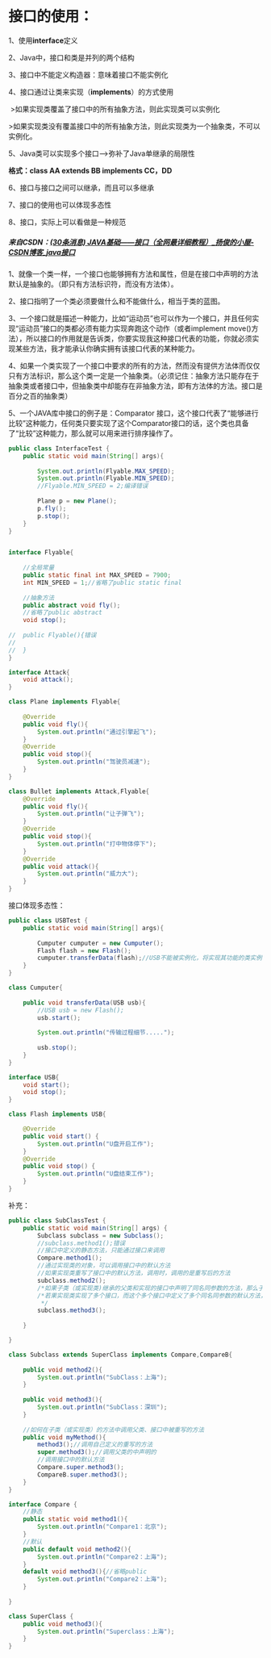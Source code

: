 # 接口的使用：

1、使用**interface**定义

2、Java中，接口和类是并列的两个结构

3、接口中不能定义构造器：意味着接口不能实例化

4、接口通过让类来实现（**implements**）的方式使用

​		>如果实现类覆盖了接口中的所有抽象方法，则此实现类可以实例化

​		>如果实现类没有覆盖接口中的所有抽象方法，则此实现类为一个抽象类，不可以实例化。

5、Java类可以实现多个接口-->弥补了Java单继承的局限性

**格式：class AA extends BB implements CC，DD**

6、接口与接口之间可以继承，而且可以多继承

7、接口的使用也可以体现多态性

8、接口，实际上可以看做是一种规范



##### 来自CSDN：[(30条消息) JAVA基础——接口（全网最详细教程）_扬俊的小屋-CSDN博客_java接口](https://blog.csdn.net/qq_19782019/article/details/80259836?ops_request_misc=%7B%22request%5Fid%22%3A%22164692494116780274137238%22%2C%22scm%22%3A%2220140713.130102334..%22%7D&request_id=164692494116780274137238&biz_id=0&utm_medium=distribute.pc_search_result.none-task-blog-2~all~top_positive~default-1-80259836.pc_search_quality_down&utm_term=接口&spm=1018.2226.3001.4187)

1、就像一个类一样，一个接口也能够拥有方法和属性，但是在接口中声明的方法默认是抽象的。（即只有方法标识符，而没有方法体）。

2、接口指明了一个类必须要做什么和不能做什么，相当于类的蓝图。

3、一个接口就是描述一种能力，比如“运动员”也可以作为一个接口，并且任何实现“运动员”接口的类都必须有能力实现奔跑这个动作（或者implement move()方法），所以接口的作用就是告诉类，你要实现我这种接口代表的功能，你就必须实现某些方法，我才能承认你确实拥有该接口代表的某种能力。

4、如果一个类实现了一个接口中要求的所有的方法，然而没有提供方法体而仅仅只有方法标识，那么这个类一定是一个抽象类。（必须记住：抽象方法只能存在于抽象类或者接口中，但抽象类中却能存在非抽象方法，即有方法体的方法。接口是百分之百的抽象类）

5、一个JAVA库中接口的例子是：Comparator 接口，这个接口代表了“能够进行比较”这种能力，任何类只要实现了这个Comparator接口的话，这个类也具备了“比较”这种能力，那么就可以用来进行排序操作了。

```java
public class InterfaceTest {
	public static void main(String[] args){
		
		System.out.println(Flyable.MAX_SPEED);
		System.out.println(Flyable.MIN_SPEED);
		//Flyable.MIN_SPEED = 2;编译错误
		
		Plane p = new Plane();
		p.fly();
		p.stop();
	}
}


interface Flyable{
	
	//全局常量
	public static final int MAX_SPEED = 7900;
	int MIN_SPEED = 1;//省略了public static final
	
	//抽象方法
	public abstract void fly();
	//省略了public abstract
	void stop();
	
//	public Flyable(){错误
//		
//	}
}

interface Attack{
	void attack();
}

class Plane implements Flyable{
	
	@Override
	public void fly(){
		System.out.println("通过引擎起飞");
	}
	@Override
	public void stop(){
		System.out.println("驾驶员减速");
	}
}

class Bullet implements Attack,Flyable{
	@Override
	public void fly(){
		System.out.println("让子弹飞");
	}
	@Override
	public void stop(){
		System.out.println("打中物体停下");
	}
	@Override
	public void attack(){
		System.out.println("威力大");
	}
}
```

接口体现多态性：

```java
public class USBTest {
	public static void main(String[] args){
		
		Cumputer cumputer = new Cumputer();
		Flash flash = new Flash();
		cumputer.transferData(flash);//USB不能被实例化，将实现其功能的类实例化，从而实现接口功能
	}
}

class Cumputer{
	
	public void transferData(USB usb){
        //USB usb = new Flash();
		usb.start();
		
		System.out.println("传输过程细节.....");
		
		usb.stop();
	}
}

interface USB{
	void start();
	void stop();
}

class Flash implements USB{

	@Override
	public void start() {
		System.out.println("U盘开启工作");
	}
	@Override
	public void stop() {
		System.out.println("U盘结束工作");
	}
}
```



补充：

```java
public class SubClassTest {
	public static void main(String[] args) {
		Subclass subclass = new Subclass();
		//subclass.method1();错误
		//接口中定义的静态方法，只能通过接口来调用
		Compare.method1();
		//通过实现类的对象，可以调用接口中的默认方法
		//如果实现类重写了接口中的默认方法，调用时，调用的是重写后的方法
		subclass.method2();
		/*如果子类（或实现类)继承的父类和实现的接口中声明了同名同参数的方法，那么子类在没有重写此方法的情况下，默认调用的是父类中的同名同参数的方法。
		/*若果实现类实现了多个接口，而这个多个接口中定义了多个同名同参数的默认方法，那么在实现类没有重写此方法的情况下，报错。（接口冲突）这就需要我们必须在实现类中重写此方法。
		 */
		subclass.method3();
		
	}

}

class Subclass extends SuperClass implements Compare,CompareB{
	
	public void method2(){
		System.out.println("SubClass：上海");
	}
	
	public void method3(){
		System.out.println("SubClass：深圳");
	}
	
	//如何在子类（或实现类）的方法中调用父类、接口中被重写的方法
	public void myMethod(){
		method3();//调用自己定义的重写的方法
		super.method3();//调用父类的中声明的
		//调用接口中的默认方法
		Compare.super.method3();
		CompareB.super.method3();
	}
}

interface Compare {
	//静态
	public static void method1(){
		System.out.println("Compare1：北京");
	}
	//默认
	public default void method2(){
		System.out.println("Compare2：上海");
	}
	default void method3(){//省略public
		System.out.println("Compare2：上海");
	}
	
}

class SuperClass {
	public void method3(){
		System.out.println("Superclass：上海");
	}
}
```

